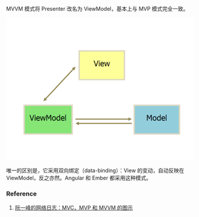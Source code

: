 MVVM 模式将 Presenter 改名为 ViewModel，基本上与 MVP 模式完全一致。

![img](../Images/SoftwareArchitecture/MVVM/1.png)

唯一的区别是，它采用双向绑定（data-binding）：View 的变动，自动反映在 ViewModel，反之亦然。Angular 和 Ember 都采用这种模式。

### Reference

1. [阮一峰的网络日志：MVC，MVP 和 MVVM 的图示](https://www.ruanyifeng.com/blog/2015/02/mvcmvp_mvvm.html)